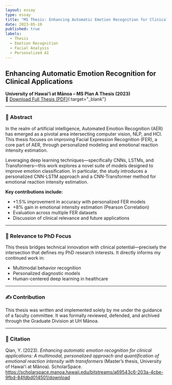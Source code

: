 ```yaml
---
layout: essay
type: essay
title: "MS Thesis: Enhancing Automatic Emotion Recognition for Clinical Applications"
date: 2023-05-10
published: true
labels:
  - Thesis
  - Emotion Recognition
  - Facial Analysis
  - Personalized AI
---
```


## Enhancing Automatic Emotion Recognition for Clinical Applications  
**University of Hawai‘i at Mānoa – MS Plan A Thesis (2023)**  
📄 [Download Full Thesis (PDF)](https://scholarspace.manoa.hawaii.edu/bitstreams/a69543c6-203a-4cbe-9fbd-84fdbd014501/download){:target="_blank"}

---

### 🧠 Abstract

In the realm of artificial intelligence, Automated Emotion Recognition (AER) has emerged as a pivotal area intersecting computer vision, NLP, and HCI. This thesis focuses on improving Facial Expression Recognition (FER), a core part of AER, through personalized modeling and emotional reaction intensity estimation.

Leveraging deep learning techniques—specifically CNNs, LSTMs, and Transformers—this work explores a novel suite of models designed to improve emotion classification. In particular, the study introduces a personalized CNN-LSTM approach and a CNN-Transformer method for emotional reaction intensity estimation.

**Key contributions include:**
- +1.5% improvement in accuracy with personalized FER models
- +8% gain in emotional intensity estimation (Pearson Correlation)
- Evaluation across multiple FER datasets
- Discussion of clinical relevance and future applications

---

### 📌 Relevance to PhD Focus

This thesis bridges technical innovation with clinical potential—precisely the intersection that defines my PhD research interests. It directly informs my continued work in:
- Multimodal behavior recognition
- Personalized diagnostic models
- Human-centered deep learning in healthcare

---

### ✍️ Contribution

This thesis was written and implemented solely by me under the guidance of a faculty committee. It was formally reviewed, defended, and archived through the Graduate Division at UH Mānoa.

---

### 🔗 Citation

Qian, Y. (2023). *Enhancing automatic emotion recognition for clinical applications: A multimodal, personalized approach and quantification of emotional reaction intensity with transformers* (Master’s thesis, University of Hawai‘i at Mānoa). ScholarSpace. https://scholarspace.manoa.hawaii.edu/bitstreams/a69543c6-203a-4cbe-9fbd-84fdbd014501/download
